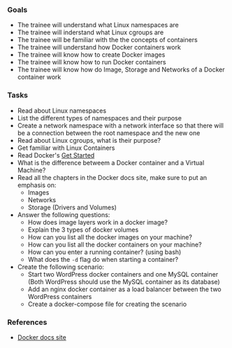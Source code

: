 ### Goals
- The trainee will understand what Linux namespaces are
- The trainee will inderstand what Linux cgroups are
- The trainee will be familiar with the the concepts of containers
- The trainee will understand how Docker containers work
- The trainee will know how to create Docker images
- The trainee will know how to run Docker containers
- The trainee will know how do Image, Storage and Networks of a Docker container work

### Tasks
- Read about Linux namespaces
- List the different types of namespaces and their purpose
- Create a network namespace with a network interface so that there will be a connection between the root namespace and the new one
- Read about Linux cgroups, what is their purpose?
- Get familiar with Linux Containers
- Read Docker's [Get Started](https://docs.docker.com/get-started/)
- What is the difference betweem a Docker container and a Virtual Machine?
- Read all the chapters in the Docker docs site, make sure to put an emphasis on:
  - Images
  - Networks
  - Storage (Drivers and Volumes)
- Answer the following questions:
  - How does image layers work in a docker image?
  - Explain the 3 types of docker volumes
  - How can you list all the docker images on your machine?
  - How can you list all the docker containers on your machine?
  - How can you enter a running container? (using bash)
  - What does the `-d` flag do when starting a container?
- Create the following scenario:
  - Start two WordPress docker containers and one MySQL container (Both WordPress should use the MySQL container as its database)
  - Add an nginx docker container as a load balancer between the two WordPress containers
  - Create a docker-compose file for creating the scenario

### References
- [Docker docs site](https://docs.docker.com/storage/)

